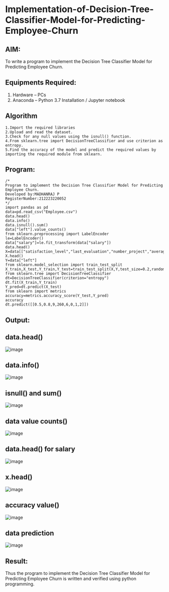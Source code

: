 # Implementation-of-Decision-Tree-Classifier-Model-for-Predicting-Employee-Churn

## AIM:
To write a program to implement the Decision Tree Classifier Model for Predicting Employee Churn.

## Equipments Required:
1. Hardware – PCs
2. Anaconda – Python 3.7 Installation / Jupyter notebook

## Algorithm
```
1.Import the required libraries
2.Upload and read the dataset.
3.Check for any null values using the isnull() function.
4.From sklearn.tree import DecisionTreeClassifier and use criterion as entropy.
5.Find the accuracy of the model and predict the required values by importing the required module from sklearn.
```

## Program:
```
/*
Program to implement the Decision Tree Classifier Model for Predicting Employee Churn.
Developed by:MADHANRAJ P
RegisterNumber:212223220052
*/
import pandas as pd
data=pd.read_csv("Employee.csv")
data.head()
data.info()
data.isnull().sum()
data["left"].value_counts()
from sklearn.preprocessing import LabelEncoder
le=LabelEncoder()
data["salary"]=le.fit_transform(data["salary"])
data.head()
X=data[["satisfaction_level","last_evaluation","number_project","average_montly_hours","time_spend_company","Work_accident","promotion_last_5years","salary"]]
X.head()
Y=data["left"]
from sklearn.model_selection import train_test_split
X_train,X_test,Y_train,Y_test=train_test_split(X,Y,test_size=0.2,random_state=100)
from sklearn.tree import DecisionTreeClassifier
dt=DecisionTreeClassifier(criterion="entropy")
dt.fit(X_train,Y_train)
Y_pred=dt.predict(X_test)
from sklearn import metrics
accuracy=metrics.accuracy_score(Y_test,Y_pred)
accuracy
dt.predict([[0.5,0.8,9,260,6,0,1,2]])
```

## Output:
## data.head()
![image](https://github.com/Ragu-123/Implementation-of-Decision-Tree-Classifier-Model-for-Predicting-Employee-Churn/assets/113915622/46750aa6-b43f-4279-a69b-d0a2a253c68a)
## data.info()
![image](https://github.com/Ragu-123/Implementation-of-Decision-Tree-Classifier-Model-for-Predicting-Employee-Churn/assets/113915622/6c62b143-b7bc-476b-ad4d-5335b6553410)
## isnull() and sum()
![image](https://github.com/Ragu-123/Implementation-of-Decision-Tree-Classifier-Model-for-Predicting-Employee-Churn/assets/113915622/bd038511-15d5-4250-b3ad-2e3bbd67aa16)
## data value counts()
![image](https://github.com/Ragu-123/Implementation-of-Decision-Tree-Classifier-Model-for-Predicting-Employee-Churn/assets/113915622/434d12ee-0a71-49bb-8313-ff117eba454e)
## data.head() for salary
![image](https://github.com/Ragu-123/Implementation-of-Decision-Tree-Classifier-Model-for-Predicting-Employee-Churn/assets/113915622/4e931b84-cbae-4f29-93b0-02e0f0891fd9)
## x.head()
![image](https://github.com/Ragu-123/Implementation-of-Decision-Tree-Classifier-Model-for-Predicting-Employee-Churn/assets/113915622/14328c18-e8be-424a-ac64-60a944491a0e)
## accuracy value()
![image](https://github.com/Ragu-123/Implementation-of-Decision-Tree-Classifier-Model-for-Predicting-Employee-Churn/assets/113915622/cf46dd5e-d540-4ec0-8443-e392d67df61c)
## data prediction
![image](https://github.com/Ragu-123/Implementation-of-Decision-Tree-Classifier-Model-for-Predicting-Employee-Churn/assets/113915622/aa576ae0-394e-4c34-b3e8-3c4710fe2249)

## Result:
Thus the program to implement the  Decision Tree Classifier Model for Predicting Employee Churn is written and verified using python programming.
